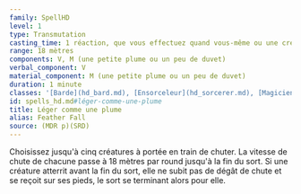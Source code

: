 ```yaml
---
family: SpellHD
level: 1
type: Transmutation
casting_time: 1 réaction, que vous effectuez quand vous-même ou une créature située dans un rayon de 18 mètres tombe soudain
range: 18 mètres
components: V, M (une petite plume ou un peu de duvet)
verbal_component: V
material_component: M (une petite plume ou un peu de duvet)
duration: 1 minute
classes: '[Barde](hd_bard.md), [Ensorceleur](hd_sorcerer.md), [Magicien](hd_wizard.md), [Ombrelame](hd_rogue_ombrelame.md)'
id: spells_hd.md#léger-comme-une-plume
title: Léger comme une plume
alias: Feather Fall
source: (MDR p)(SRD)
---
```


Choisissez jusqu'à cinq créatures à portée en train de chuter. La vitesse de chute de chacune passe à 18 mètres par round jusqu'à la fin du sort. Si une créature atterrit avant la fin du sort, elle ne subit pas de dégât de chute et se reçoit sur ses pieds, le sort se terminant alors pour elle.

